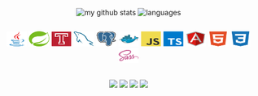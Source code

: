 <!-- status codes -->
<a align="center">
    <p align="center">
    <img src="https://github-readme-stats.vercel.app/api?username=juvsnicacio&show_icons=true&theme=tokyonight" alt="my github stats" width="420"/>&nbsp;<img src="https://github-readme-stats.vercel.app/api/top-langs/?username=juvsnicacio&layout=compact&theme=tokyonight" alt="languages" height="165">
    </p>
</a>

<!--
<p align="center">
<a href="">
<img src="https://github-readme-streak-stats.herokuapp.com/?user=juvsnicacio&theme=react&hide_border=true"/>
</a>
</p>
-->

##

<p align="center">
<img src="https://raw.githubusercontent.com/devicons/devicon/master/icons/java/java-original.svg" width="40px" height="30px"/>
<img src="https://raw.githubusercontent.com/devicons/devicon/master/icons/spring/spring-original.svg" width="40px" height="30px"/>    
<img src="https://raw.githubusercontent.com/devicons/devicon/master/icons/travis/travis-plain.svg" width="40px" height="30px"/>
<img src="https://raw.githubusercontent.com/devicons/devicon/master/icons/mysql/mysql-original.svg" width="40px" height="30px"/>
<img src="https://raw.githubusercontent.com/devicons/devicon/master/icons/postgresql/postgresql-original.svg" width="40px" height="30px"/>
<img src="https://raw.githubusercontent.com/devicons/devicon/master/icons/docker/docker-original.svg" width="40px" height="30px"/>
<img src="https://raw.githubusercontent.com/devicons/devicon/master/icons/javascript/javascript-original.svg" width="40px" height="30px"/>
<img src="https://raw.githubusercontent.com/devicons/devicon/master/icons/typescript/typescript-original.svg" width="40px" height="30px"/>
<img src="https://raw.githubusercontent.com/devicons/devicon/master/icons/angularjs/angularjs-original.svg" width="40px" height="30px"/>
<img src="https://raw.githubusercontent.com/devicons/devicon/master/icons/html5/html5-plain.svg" width="40px" height="30px"/>
<img src="https://raw.githubusercontent.com/devicons/devicon/master/icons/css3/css3-plain.svg" width="40px" height="30px"/>
<img src="https://raw.githubusercontent.com/devicons/devicon/master/icons/sass/sass-original.svg" width="40px" height="30px"/>

</p>

## 
<div align="center"> 
    <a href="https://www.linkedin.com/in/juvanderson-nicacio" target="_blank"><img src="https://img.shields.io/badge/-LinkedIn-%230077B5?style=for-the-badge&logo=linkedin&logoColor=white" target="_blank"></a> 
  <a href="https://instagram.com/juvsnicacio" target="_blank"><img src="https://img.shields.io/badge/-Instagram-%23E4405F?style=for-the-badge&logo=instagram&logoColor=white" target="_blank"></a>
 	<a href="https://www.twitch.tv/nicacio_" target="_blank"><img src="https://img.shields.io/badge/Twitch-9146FF?style=for-the-badge&logo=twitch&logoColor=white" target="_blank"></a> 
  <a href = "mailto:juvandersonns@gmail.com"><img src="https://img.shields.io/badge/-Gmail-%23333?style=for-the-badge&logo=gmail&logoColor=white" target="_blank"></a>
  
 
</div>
